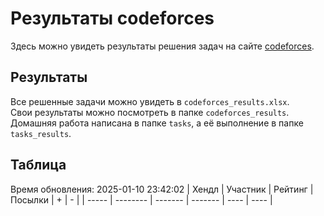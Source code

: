 # Результаты codeforces
Здесь можно увидеть результаты решения задач на сайте [codeforces](https://codeforces.com). 

## Результаты
Все решенные задачи можно увидеть в `codeforces_results.xlsx`.   
Свои результаты можно посмотреть в папке `codeforces_results`.  
Домашняя работа написана в папке `tasks`, а её выполнение в папке `tasks_results`.

## Таблица
Время обновления: 2025-01-10 23:42:02
| Хендл | Участник | Рейтинг | Посылки | +    | -    |
| ----- | -------- | ------- | ------- | ---- | ---- |
